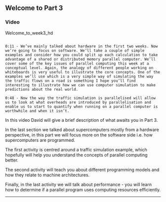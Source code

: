 ## Welcome to Part 3

### Video

Welcome_to_week3_hd

```{solution} Transcript

0:11 - We’ve mainly talked about hardware in the first two weeks. Now we’re going to focus on software. We’ll take a couple of simple examples and consider how you could split up each calculation to take advantage of a shared or distributed memory parallel computer. We’ll cover some of the key issues of parallel computing this week at a conceptual level. Again, the analogy of different people working on whiteboards is very useful to illustrate the core concepts. One of the examples we’ll use which is a very simple way of simulating the way the traffic flows on a road is something I hope you’ll find interesting to illustrate how we can use computer simulation to make predictions about the real world.

0:48 - Now the way the traffic simulation is parallelised will allow us to look at what overheads are introduced by parallelisation and enable us to start to quantify when running on a parallel computer is worthwhile and when it isn’t.
```

In this video David will give a brief description of what awaits you in Part 3.

In the last section we talked about supercomputers mostly from a hardware perspective, in this part we will focus more on the software side i.e. how supercomputers are programmed.

The first activity is centred around a traffic simulation example, which hopefully will help you understand the concepts of parallel computing better.

The second activity will teach you about different programming models and how they relate to machine architectures.

Finally, in the last activity we will talk about performance - you will learn how to determine if a parallel program uses computing resources efficiently.

---